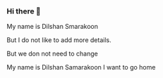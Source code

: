 ### Hi there 👋
My name is Dilshan Smarakoon

But I do not like to add more details.

But we don not need to change

My name is Dilshan Samarakoon I want to go home